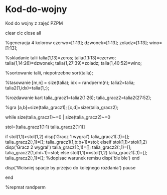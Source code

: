 # Kod-do-wojny
Kod do wojny z zajęć PZPM


clear
clc
close all


%generacja 4 kolorow
czerwo=[1:13];
dzwonek=[1:13];
zoladz=[1:13];
wino=[1:13];


%skladanie talii
talia(1,13)=zeros;
talia(1,1:13)=czerwo;
talia(1,14:26)=dzwonek;
talia(1,27:39)=zoladz;
talia(1,40:52)=wino;

%sortowanie talii, niepotrzebne
sort(talia);


%tasowanie
[m,n] = size(talia);
idx = randperm(n);
talia2=talia;
talia2(1,idx)=talia(1,:);


%rozdawanie kart
talia_gracz1=talia2(1:26);
talia_gracz2=talia2(27:52);



%gra
[a,b]=size(talia_gracz1);
[c,d]=size(talia_gracz2);


while size(talia_gracz1)~=0 | size(talia_gracz2)~=0
    
    
stol=[talia_gracz1(1:1) talia_gracz2(1:1)]


    
if stol(1,1)>stol(1,2)
    disp('Gracz 1 wygral')
    talia_gracz1(:,1)=[];
    talia_gracz2(:,1)=[];
    talia_gracz1(1,b:b+1)=stol;
elseif stol(1,1)<stol(1,2)
    disp('Gracz 2 wygral')
    talia_gracz1(:,1)=[];
    talia_gracz2(:,1)=[];
    talia_gracz2(1,d:d+1)=stol;
else stol(1,1)==stol(1,2)
    talia_gracz1(:,1)=[];
    talia_gracz2(:,1)=[];
    %dopisac warunek remisu
    disp('ble ble')
end

disp('Wcisniej spacje by przejsc do kolejnego rozdania') 
pause

end




%repmat randperm
